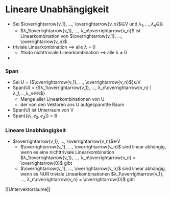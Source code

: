 # Lineare Unabhängigkeit
+ Sei $\overrightarrow{v_1}, ..., \overrightarrow{v_n}$∈V und $λ_1,...,λ_n$∈ℝ
	+ $λ_1\overrightarrow{v_1}, ..., λ_n\overrightarrow{v_n}$ ist Linearkombination von $\overrightarrow{v_1}, ..., \overrightarrow{v_n}$
+ triviale Linearkombination ==> alle λ = 0
	+ #todo nichttriviale Linearkombination ==> alle λ ≠ 0
+ 

### Span
+ Sei U = {$\overrightarrow{v_1}, ..., \overrightarrow{v_n}$}⊆V
+ Span(U) = {$λ_1\overrightarrow{v_1}, ..., λ_n\overrightarrow{v_n} | λ_1,...,λ_n∈ℝ$}
	+ Menge aller Linearkombinationen von U
	+ der von den Vektoren ans U aufgespanntte Raum
+ Span(U) ist Unterraum von V
+ Span({$e_1, e_2, e_3$}) = ℝ

### Lineare Unabhängigkeit
+ $\overrightarrow{v_1}, ..., \overrightarrow{v_n}$∈V 
	+ $\overrightarrow{v_1}, ..., \overrightarrow{v_n}$ sind linear abhängig, wenn es eine nichttriviale Linearkombination $λ_1\overrightarrow{v_1}, ..., λ_n\overrightarrow{v_n} = \overrightarrow{0}$ gibt
	+  $\overrightarrow{v_1}, ..., \overrightarrow{v_n}$ sind linear abhängig, wenn es NUR  triviale Linearkombinationen $λ_1\overrightarrow{v_1}, ..., λ_n\overrightarrow{v_n} = \overrightarrow{0}$ gibt

[[Untervektorräume]]